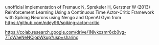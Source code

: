 unofficial implementation of Fremaux N, Sprekeler H, Gerstner W (2013) Reinforcement Learning Using a Continuous Time Actor-Critic Framework with Spiking Neurons using Nengo and OpenAI Gym from https://github.com/ndey96/spiking-actor-critic

https://colab.research.google.com/drive/1Nlvkxzmr6xb0vg-7ToWaeNeNCjopWkup?usp=sharing


